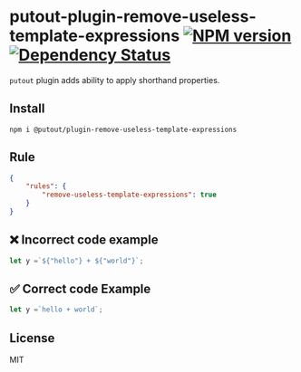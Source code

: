 # putout-plugin-remove-useless-template-expressions [![NPM version][NPMIMGURL]][NPMURL] [![Dependency Status][DependencyStatusIMGURL]][DependencyStatusURL]

[NPMIMGURL]:                https://img.shields.io/npm/v/@putout/plugin-remove-useless-template-expressions.svg?style=flat&longCache=true
[NPMURL]:                   https://npmjs.org/package/@putout/plugin-remove-useless-template-expressions"npm"

[DependencyStatusURL]:      https://david-dm.org/coderaiser/putout?path=packages/plugin-remove-useless-template-expressions
[DependencyStatusIMGURL]:   https://david-dm.org/coderaiser/putout.svg?path=packages/plugin-remove-useless-template-expressions

`putout` plugin adds ability to apply shorthand properties.

## Install

```
npm i @putout/plugin-remove-useless-template-expressions
```

## Rule

```json
{
    "rules": {
        "remove-useless-template-expressions": true
    }
}
```

## ❌ Incorrect code example

```js
let y =`${"hello"} + ${"world"}`;
```

## ✅ Correct code Example

```js
let y =`hello + world`;
```

## License

MIT

